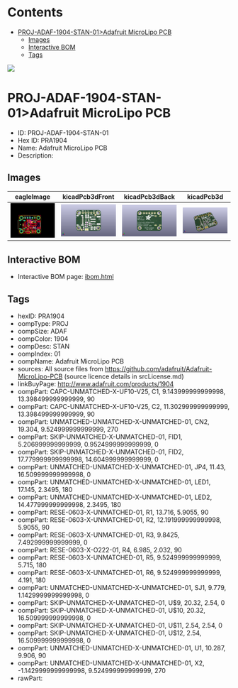 



Contents
========

* [PROJ-ADAF-1904-STAN-01>Adafruit MicroLipo PCB](#proj-adaf-1904-stan-01adafruit-microlipo-pcb)
	* [Images](#images)
	* [Interactive BOM](#interactive-bom)
	* [Tags](#tags)
  
![][im]
# PROJ-ADAF-1904-STAN-01>Adafruit MicroLipo PCB

- ID: PROJ-ADAF-1904-STAN-01
- Hex ID: PRA1904
- Name: Adafruit MicroLipo PCB
- Description: 

## Images
  
  

|eagleImage|kicadPcb3dFront|kicadPcb3dBack|kicadPcb3d|
| :---: | :---: | :---: | :---: |
|[![eagleImage](eagleImage_140.png)](eagleImage_600.png)|[![kicadPcb3dFront](kicadPcb3dFront_140.png)](kicadPcb3dFront_600.png)|[![kicadPcb3dBack](kicadPcb3dBack_140.png)](kicadPcb3dBack_600.png)|[![kicadPcb3d](kicadPcb3d_140.png)](kicadPcb3d_600.png)|

## Interactive BOM

- Interactive BOM page: [ibom.html](kicad/bom/ibom.html)

## Tags

- hexID: PRA1904
- oompType: PROJ
- oompSize: ADAF
- oompColor: 1904
- oompDesc: STAN
- oompIndex: 01
- oompName: Adafruit MicroLipo PCB
- sources: All source files from https://github.com/adafruit/Adafruit-MicroLipo-PCB (source licence details in srcLicense.md)
- linkBuyPage: http://www.adafruit.com/products/1904
- oompPart: CAPC-UNMATCHED-X-UF10-V25, C1, 9.143999999999998, 13.398499999999999, 90
- oompPart: CAPC-UNMATCHED-X-UF10-V25, C2, 11.302999999999999, 13.398499999999999, 90
- oompPart: UNMATCHED-UNMATCHED-X-UNMATCHED-01, CN2, 19.304, 9.524999999999999, 270
- oompPart: SKIP-UNMATCHED-X-UNMATCHED-01, FID1, 5.206999999999999, 0.9524999999999999, 0
- oompPart: SKIP-UNMATCHED-X-UNMATCHED-01, FID2, 17.779999999999998, 14.604999999999999, 0
- oompPart: UNMATCHED-UNMATCHED-X-UNMATCHED-01, JP4, 11.43, 16.509999999999998, 0
- oompPart: UNMATCHED-UNMATCHED-X-UNMATCHED-01, LED1, 17.145, 2.3495, 180
- oompPart: UNMATCHED-UNMATCHED-X-UNMATCHED-01, LED2, 14.477999999999998, 2.3495, 180
- oompPart: RESE-0603-X-UNMATCHED-01, R1, 13.716, 5.9055, 90
- oompPart: RESE-0603-X-UNMATCHED-01, R2, 12.191999999999998, 5.9055, 90
- oompPart: RESE-0603-X-UNMATCHED-01, R3, 9.8425, 7.492999999999999, 0
- oompPart: RESE-0603-X-O222-01, R4, 6.985, 2.032, 90
- oompPart: RESE-0603-X-UNMATCHED-01, R5, 9.524999999999999, 5.715, 180
- oompPart: RESE-0603-X-UNMATCHED-01, R6, 9.524999999999999, 4.191, 180
- oompPart: UNMATCHED-UNMATCHED-X-UNMATCHED-01, SJ1, 9.779, 1.1429999999999998, 0
- oompPart: SKIP-UNMATCHED-X-UNMATCHED-01, U$9, 20.32, 2.54, 0
- oompPart: SKIP-UNMATCHED-X-UNMATCHED-01, U$10, 20.32, 16.509999999999998, 0
- oompPart: SKIP-UNMATCHED-X-UNMATCHED-01, U$11, 2.54, 2.54, 0
- oompPart: SKIP-UNMATCHED-X-UNMATCHED-01, U$12, 2.54, 16.509999999999998, 0
- oompPart: UNMATCHED-UNMATCHED-X-UNMATCHED-01, U1, 10.287, 9.906, 90
- oompPart: UNMATCHED-UNMATCHED-X-UNMATCHED-01, X2, -1.1429999999999998, 9.524999999999999, 270
- rawPart: 



[im]: kicadPcb3d_450.png
